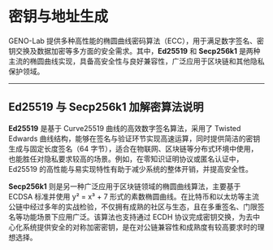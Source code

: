# 密钥与地址生成
GENO-Lab 提供多种高性能的椭圆曲线密码算法（ECC），用于满足数字签名、密钥交换及数据加密等多方面的安全需求。其中，**Ed25519** 和 **Secp256k1** 是两种主流的椭圆曲线实现，具备高安全性与良好兼容性，广泛应用于区块链和其他隐私保护领域。

---
## Ed25519 与 Secp256k1 加解密算法说明

**Ed25519** 是基于 Curve25519 曲线的高效数字签名算法，采用了 Twisted Edwards 曲线结构，能够在签名与验证环节实现高速运算，同时提供简洁的密钥生成与固定长度签名（64 字节），适合在物联网、区块链等分布式环境中使用，也能胜任对隐私要求较高的场景。例如，在零知识证明协议或匿名认证中，Ed25519 的高性能与易实现特性有助于减少系统的整体开销，并提高安全性。


**Secp256k1** 则是另一种广泛应用于区块链领域的椭圆曲线算法，主要基于 ECDSA 标准并使用 y² = x³ + 7 形式的素数椭圆曲线。在比特币和以太坊等主流公链中经过多年的实战检验，不仅拥有成熟的社区与生态，且在多重签名、门限签名等功能场景下应用广泛。该算法也支持通过 ECDH 协议完成密钥交换，为去中心化系统提供安全的对称加密密钥，是在对公链兼容性和成熟度有较高要求时的理想选择。

